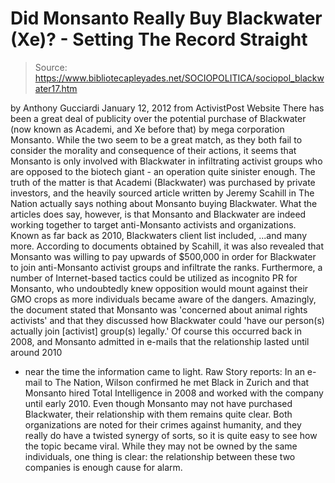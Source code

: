 # Did Monsanto Really Buy Blackwater (Xe)? - Setting The Record Straight

> Source: https://www.bibliotecapleyades.net/SOCIOPOLITICA/sociopol_blackwater17.htm

by Anthony Gucciardi
January 12, 2012
from
ActivistPost Website
There has been a great deal of publicity over
the potential purchase of
Blackwater (now known as Academi,
and Xe before that) by mega corporation Monsanto.
While the two seem to be a great match, as they both fail to consider the
morality and consequence of their actions, it seems that Monsanto is only
involved with Blackwater in infiltrating activist groups who are opposed to
the biotech giant - an operation quite sinister enough.
The truth of the matter is that
Academi (Blackwater) was purchased by
private investors, and the heavily sourced
article written by Jeremy
Scahill in The Nation actually says nothing about Monsanto buying
Blackwater.
What the articles does say, however, is that Monsanto and Blackwater are
indeed working together to target anti-Monsanto activists and organizations.
Known as far back as 2010, Blackwaters client list included,
...and many more.
According to
documents obtained by Scahill, it was also revealed that
Monsanto was willing to pay upwards of $500,000 in order for Blackwater to
join anti-Monsanto activist groups and infiltrate the ranks.
Furthermore, a number of Internet-based tactics
could be utilized as incognito PR for Monsanto, who undoubtedly knew
opposition would mount against their GMO crops as more individuals became
aware of the dangers.
Amazingly, the document stated that Monsanto
was 'concerned about animal rights activists' and that they discussed
how Blackwater could 'have our person(s) actually join [activist]
group(s) legally.'
Of course this occurred back in 2008, and
Monsanto admitted in e-mails that the relationship lasted until around 2010
- near the time the information came to light.
Raw Story
reports:
In an
e-mail to The Nation, Wilson
confirmed he met Black in Zurich and that Monsanto hired Total
Intelligence in 2008 and worked with the company until early 2010.
Even though Monsanto may not have purchased
Blackwater, their relationship with them remains quite clear.
Both organizations are noted for their crimes
against humanity, and they really do have a twisted synergy of sorts, so
it is quite easy to see how the topic became viral.
While they may not be owned by the same individuals, one thing is clear: the
relationship between these two companies is enough cause for alarm.
